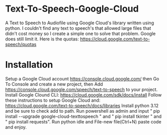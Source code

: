 # Text-To-Speech-Google-Cloud
A Text to Speech to Audiofile using Google Cloud's library written using python. I  couldn't find any text to speech's that allowed large files that didn't cost money so I create a simple one to solve that problem. Google does still limit it.
Here is the quotas: https://cloud.google.com/text-to-speech/quotas

# Installation
Setup a Google Cloud account https://console.cloud.google.com/ then Go To Console and create a new project, then Add https://console.cloud.google.com/speech/text-to-speech to your project.
Install Google Clound CLI: https://cloud.google.com/sdk/docs/install
Follow these instructions to setup Google Cloud and: https://cloud.google.com/text-to-speech/docs/libraries
Install python 3.12 and be sure to check add to path.
Run powershell as admin and input " pip install --upgrade google-cloud-texttospeech " and " pip install tkinter " and " pip install requests".
Run python idle and File-new file(Ctrl+N) paste code and enjoy.


